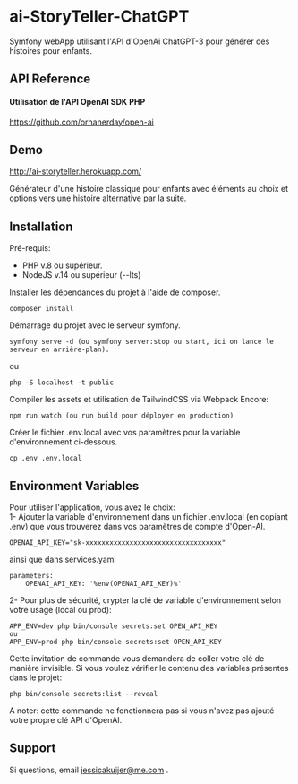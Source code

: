 
# ai-StoryTeller-ChatGPT

Symfony webApp utilisant l'API d'OpenAi ChatGPT-3 pour générer des histoires pour enfants.

## API Reference

#### Utilisation de l'API OpenAI SDK PHP

  https://github.com/orhanerday/open-ai

## Demo

http://ai-storyteller.herokuapp.com/
  
Générateur d'une histoire classique pour enfants avec éléments au choix et options vers une histoire alternative par la suite.

## Installation
Pré-requis:  
- PHP v.8 ou supérieur.
- NodeJS v.14 ou supérieur (--lts)

Installer les dépendances du projet à l'aide de composer.  
```
composer install

```  
Démarrage du projet avec le serveur symfony.  
```
symfony serve -d (ou symfony server:stop ou start, ici on lance le serveur en arrière-plan).
```  
ou  
```
php -S localhost -t public
```  
Compiler les assets et utilisation de TailwindCSS via Webpack Encore:  
```
npm run watch (ou run build pour déployer en production)
```  

Créer le fichier .env.local avec vos paramètres pour la variable d'environnement ci-dessous.  
```
cp .env .env.local

```  

## Environment Variables

Pour utiliser l'application, vous avez le choix:  
1- Ajouter la variable d'environnement dans un fichier .env.local (en copiant .env) que vous trouverez dans vos paramètres de compte d'Open-AI.

`OPENAI_API_KEY="sk-xxxxxxxxxxxxxxxxxxxxxxxxxxxxxxxxxx"`

ainsi que dans services.yaml
```
parameters:
    OPENAI_API_KEY: '%env(OPENAI_API_KEY)%'
```
  
2- Pour plus de sécurité, crypter la clé de variable d'environnement selon votre usage (local ou prod):
```
APP_ENV=dev php bin/console secrets:set OPEN_API_KEY
ou
APP_ENV=prod php bin/console secrets:set OPEN_API_KEY
```
Cette invitation de commande vous demandera de coller votre clé de manière invisible.
  Si vous voulez vérifier le contenu des variables présentes dans le projet:
```
php bin/console secrets:list --reveal 
```
  A noter: cette commande ne fonctionnera pas si vous n'avez pas ajouté votre propre clé API d'OpenAI.
## Support

Si questions, email jessicakuijer@me.com .

